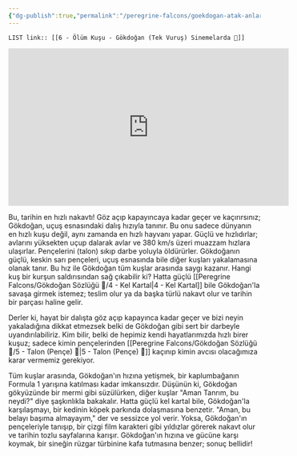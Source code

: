 ```yaml
---
{"dg-publish":true,"permalink":"/peregrine-falcons/goekdogan-atak-anlari/6-oeluem-kusu-goekdogan-tek-vurus-sinemelarda/","updated":"2024-09-16T15:58:23.557+03:00"}
---
```


`LIST link:: [[6 - Ölüm Kuşu - Gökdoğan (Tek Vuruş) Sinemelarda 💯]] `

<iframe width="560" height="315" src="https://www.youtube.com/embed/8DqEgO2K5AQ?si=iu9XsQ9sQ-wFqnf7" title="YouTube video player" frameborder="0" allow="accelerometer; autoplay; clipboard-write; encrypted-media; gyroscope; picture-in-picture; web-share" referrerpolicy="strict-origin-when-cross-origin" allowfullscreen></iframe>

Bu, tarihin en hızlı nakavtı! Göz açıp kapayıncaya kadar geçer ve kaçırırsınız; Gökdoğan, uçuş esnasındaki dalış hızıyla tanınır. Bu onu sadece dünyanın en hızlı kuşu değil, aynı zamanda en hızlı hayvanı yapar. Güçlü ve hızlıdırlar; avlarını yüksekten uçup dalarak avlar ve 380 km/s üzeri muazzam hızlara ulaşırlar. Pençelerini (talon) sıkıp darbe yoluyla öldürürler. Gökdoğanın güçlü, keskin sarı pençeleri, uçuş esnasında bile diğer kuşları yakalamasına olanak tanır. Bu hız ile Gökdoğan tüm kuşlar arasında saygı kazanır. Hangi kuş bir kurşun saldırısından sağ çıkabilir ki? Hatta güçlü [[Peregrine Falcons/Gökdoğan Sözlüğü 🦅/4 - Kel Kartal\|4 - Kel Kartal]] bile Gökdoğan'la savaşa girmek istemez; teslim olur ya da başka türlü nakavt olur ve tarihin bir parçası haline gelir.

Derler ki, hayat bir dalışta göz açıp kapayınca kadar geçer ve bizi neyin yakaladığına dikkat etmezsek belki de Gökdoğan gibi sert bir darbeyle uyandırılabiliriz. Kim bilir, belki de hepimiz kendi hayatlarımızda hızlı birer kuşuz; sadece kimin pençelerinden [[Peregrine Falcons/Gökdoğan Sözlüğü 🦅/5 - Talon (Pençe) 🦅\|5 - Talon (Pençe) 🦅]] kaçınıp kimin avcısı olacağımıza karar vermemiz gerekiyor.

Tüm kuşlar arasında, Gökdoğan'ın hızına yetişmek, bir kaplumbağanın Formula 1 yarışına katılması kadar imkansızdır. Düşünün ki, Gökdoğan gökyüzünde bir mermi gibi süzülürken, diğer kuşlar "Aman Tanrım, bu neydi?" diye şaşkınlıkla bakakalır. Hatta güçlü kel kartal bile, Gökdoğan'la karşılaşmayı, bir kedinin köpek parkında dolaşmasına benzetir. "Aman, bu belayı başıma almayayım," der ve sessizce yol verir. Yoksa, Gökdoğan'ın pençeleriyle tanışıp, bir çizgi film karakteri gibi yıldızlar görerek nakavt olur ve tarihin tozlu sayfalarına karışır. Gökdoğan'ın hızına ve gücüne karşı koymak, bir sineğin rüzgar türbinine kafa tutmasına benzer; sonuç bellidir!
